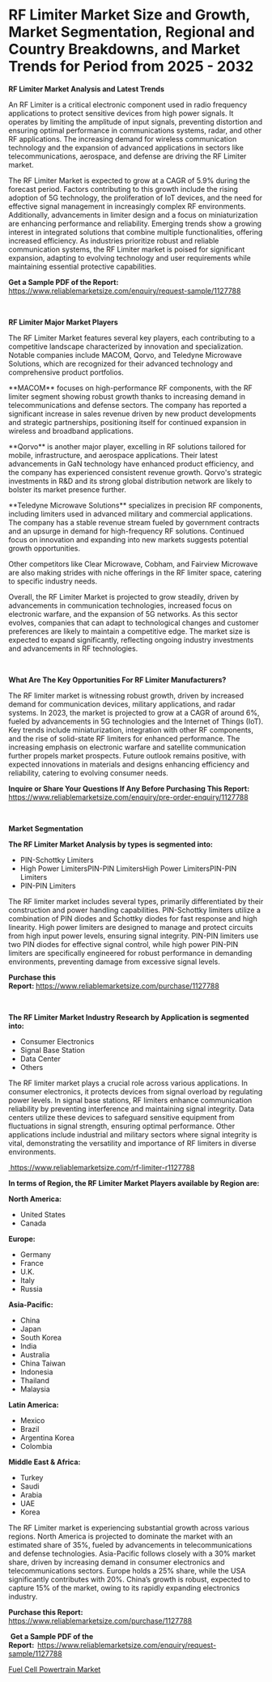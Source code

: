 <p><h1>RF Limiter Market Size and Growth, Market Segmentation, Regional and Country Breakdowns, and Market Trends for Period from 2025 -  2032</h1></p><p><strong>RF Limiter Market Analysis and Latest Trends</strong></p>
<p><p>An RF Limiter is a critical electronic component used in radio frequency applications to protect sensitive devices from high power signals. It operates by limiting the amplitude of input signals, preventing distortion and ensuring optimal performance in communications systems, radar, and other RF applications. The increasing demand for wireless communication technology and the expansion of advanced applications in sectors like telecommunications, aerospace, and defense are driving the RF Limiter market.</p><p>The RF Limiter Market is expected to grow at a CAGR of 5.9% during the forecast period. Factors contributing to this growth include the rising adoption of 5G technology, the proliferation of IoT devices, and the need for effective signal management in increasingly complex RF environments. Additionally, advancements in limiter design and a focus on miniaturization are enhancing performance and reliability. Emerging trends show a growing interest in integrated solutions that combine multiple functionalities, offering increased efficiency. As industries prioritize robust and reliable communication systems, the RF Limiter market is poised for significant expansion, adapting to evolving technology and user requirements while maintaining essential protective capabilities.</p></p>
<p><strong>Get a Sample PDF of the Report:&nbsp;</strong> <a href="https://www.reliablemarketsize.com/enquiry/request-sample/1127788?utm_campaign=1836&utm_medium=2&utm_source=Github&utm_content=ia&utm_term=06032025&utm_id=rf-limiter">https://www.reliablemarketsize.com/enquiry/request-sample/1127788</a></p>
<p>&nbsp;</p>
<p><strong>RF Limiter Major Market Players</strong></p>
<p><p>The RF Limiter Market features several key players, each contributing to a competitive landscape characterized by innovation and specialization. Notable companies include MACOM, Qorvo, and Teledyne Microwave Solutions, which are recognized for their advanced technology and comprehensive product portfolios.</p><p>**MACOM** focuses on high-performance RF components, with the RF limiter segment showing robust growth thanks to increasing demand in telecommunications and defense sectors. The company has reported a significant increase in sales revenue driven by new product developments and strategic partnerships, positioning itself for continued expansion in wireless and broadband applications.</p><p>**Qorvo** is another major player, excelling in RF solutions tailored for mobile, infrastructure, and aerospace applications. Their latest advancements in GaN technology have enhanced product efficiency, and the company has experienced consistent revenue growth. Qorvo's strategic investments in R&D and its strong global distribution network are likely to bolster its market presence further.</p><p>**Teledyne Microwave Solutions** specializes in precision RF components, including limiters used in advanced military and commercial applications. The company has a stable revenue stream fueled by government contracts and an upsurge in demand for high-frequency RF solutions. Continued focus on innovation and expanding into new markets suggests potential growth opportunities.</p><p>Other competitors like Clear Microwave, Cobham, and Fairview Microwave are also making strides with niche offerings in the RF limiter space, catering to specific industry needs.</p><p>Overall, the RF Limiter Market is projected to grow steadily, driven by advancements in communication technologies, increased focus on electronic warfare, and the expansion of 5G networks. As this sector evolves, companies that can adapt to technological changes and customer preferences are likely to maintain a competitive edge. The market size is expected to expand significantly, reflecting ongoing industry investments and advancements in RF technologies.</p></p>
<p>&nbsp;</p>
<p><strong>What Are The Key Opportunities For RF Limiter Manufacturers?</strong></p>
<p><p>The RF limiter market is witnessing robust growth, driven by increased demand for communication devices, military applications, and radar systems. In 2023, the market is projected to grow at a CAGR of around 6%, fueled by advancements in 5G technologies and the Internet of Things (IoT). Key trends include miniaturization, integration with other RF components, and the rise of solid-state RF limiters for enhanced performance. The increasing emphasis on electronic warfare and satellite communication further propels market prospects. Future outlook remains positive, with expected innovations in materials and designs enhancing efficiency and reliability, catering to evolving consumer needs.</p></p>
<p><strong>Inquire or Share Your Questions If Any Before Purchasing This Report:</strong> <a href="https://www.reliablemarketsize.com/enquiry/pre-order-enquiry/1127788?utm_campaign=1836&utm_medium=2&utm_source=Github&utm_content=ia&utm_term=06032025&utm_id=rf-limiter">https://www.reliablemarketsize.com/enquiry/pre-order-enquiry/1127788</a></p>
<p>&nbsp;</p>
<p><strong>Market Segmentation</strong></p>
<p><strong>The RF Limiter Market Analysis by types is segmented into:</strong></p>
<p><ul><li>PIN-Schottky Limiters</li><li>High Power LimitersPIN-PIN LimitersHigh Power LimitersPIN-PIN Limiters</li><li>PIN-PIN Limiters</li></ul></p>
<p><p>The RF limiter market includes several types, primarily differentiated by their construction and power handling capabilities. PIN-Schottky limiters utilize a combination of PIN diodes and Schottky diodes for fast response and high linearity. High power limiters are designed to manage and protect circuits from high input power levels, ensuring signal integrity. PIN-PIN limiters use two PIN diodes for effective signal control, while high power PIN-PIN limiters are specifically engineered for robust performance in demanding environments, preventing damage from excessive signal levels.</p></p>
<p><strong>Purchase this Report:&nbsp;</strong><a href="https://www.reliablemarketsize.com/purchase/1127788?utm_campaign=1836&utm_medium=2&utm_source=Github&utm_content=ia&utm_term=06032025&utm_id=rf-limiter">https://www.reliablemarketsize.com/purchase/1127788</a></p>
<p>&nbsp;</p>
<p><strong>The RF Limiter Market Industry Research by Application is segmented into:</strong></p>
<p><ul><li>Consumer Electronics</li><li>Signal Base Station</li><li>Data Center</li><li>Others</li></ul></p>
<p><p>The RF limiter market plays a crucial role across various applications. In consumer electronics, it protects devices from signal overload by regulating power levels. In signal base stations, RF limiters enhance communication reliability by preventing interference and maintaining signal integrity. Data centers utilize these devices to safeguard sensitive equipment from fluctuations in signal strength, ensuring optimal performance. Other applications include industrial and military sectors where signal integrity is vital, demonstrating the versatility and importance of RF limiters in diverse environments.</p></p>
<p><a href="https://www.reliablemarketsize.com/rf-limiter-r1127788?utm_campaign=1836&utm_medium=2&utm_source=Github&utm_content=ia&utm_term=06032025&utm_id=rf-limiter">&nbsp;https://www.reliablemarketsize.com/rf-limiter-r1127788</a></p>
<p><strong>In terms of Region, the RF Limiter Market Players available by Region are:</strong></p>
<p>
    <p> <strong> North America: </strong>
        <ul>
            <li>United States</li>
            <li>Canada</li>
        </ul>
        </p> 
    <p> <strong> Europe: </strong>
        <ul>
            <li>Germany</li>
            <li>France</li>
            <li>U.K.</li>
            <li>Italy</li>
            <li>Russia</li>
        </ul>
        </p> 
    <p> <strong> Asia-Pacific: </strong>
        <ul>
            <li>China</li>
            <li>Japan</li>
            <li>South Korea</li>
            <li>India</li>
            <li>Australia</li>
            <li>China Taiwan</li>
            <li>Indonesia</li>
            <li>Thailand</li>
            <li>Malaysia</li>
        </ul>
        </p> 
    <p> <strong> Latin America: </strong>
        <ul>
            <li>Mexico</li>
            <li>Brazil</li>
            <li>Argentina Korea</li>
            <li>Colombia</li>
        </ul>
        </p> 
    <p> <strong> Middle East & Africa: </strong>
        <ul>
            <li>Turkey</li>
            <li>Saudi</li>
            <li>Arabia</li>
            <li>UAE</li>
            <li>Korea</li>
        </ul>
    </p>
    </p>
<p><p>The RF Limiter market is experiencing substantial growth across various regions. North America is projected to dominate the market with an estimated share of 35%, fueled by advancements in telecommunications and defense technologies. Asia-Pacific follows closely with a 30% market share, driven by increasing demand in consumer electronics and telecommunications sectors. Europe holds a 25% share, while the USA significantly contributes with 20%. China’s growth is robust, expected to capture 15% of the market, owing to its rapidly expanding electronics industry.</p></p>
<p><strong>Purchase this Report: </strong><a href="https://www.reliablemarketsize.com/purchase/1127788?utm_campaign=1836&utm_medium=2&utm_source=Github&utm_content=ia&utm_term=06032025&utm_id=rf-limiter">https://www.reliablemarketsize.com/purchase/1127788</a></p>
<p>&nbsp;<strong>Get a Sample PDF of the Report:&nbsp;&nbsp;</strong><a href="https://www.reliablemarketsize.com/enquiry/request-sample/1127788?utm_campaign=1836&utm_medium=2&utm_source=Github&utm_content=ia&utm_term=06032025&utm_id=rf-limiter">https://www.reliablemarketsize.com/enquiry/request-sample/1127788</a></p>
<p><strong></strong></p>
<p><p><a href="https://github.com/mabutironaldo/Market-Research-Report-List-7/blob/main/fuel-cell-powertrain-market.md?utm_campaign=1836&utm_medium=2&utm_source=Github&utm_content=ia&utm_term=06032025&utm_id=rf-limiter">Fuel Cell Powertrain Market</a></p></p>